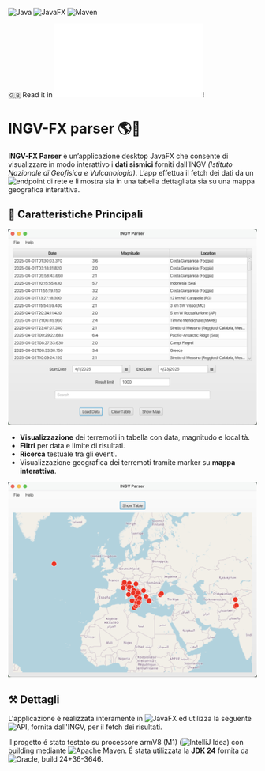 ![Java](https://img.shields.io/badge/java-%23ED8B00.svg?style=for-the-badge&logo=openjdk&logoColor=white)
![JavaFX](https://img.shields.io/badge/javafx-%23FF0000.svg?style=for-the-badge&logo=javafx&logoColor=white)
![Maven](https://img.shields.io/badge/apachemaven-C71A36.svg?style=for-the-badge&logo=apachemaven&logoColor=white)

🇬🇧 Read it in ![English](README.md)!
# **INGV-FX parser** 🌎🫨

**INGV-FX Parser** è un’applicazione desktop JavaFX che consente di visualizzare in modo interattivo i **dati sismici** forniti dall’INGV *(Istituto Nazionale di Geofisica e Vulcanologia)*.
L’app effettua il fetch dei dati da un ![endpoint](https://webservices.ingv.it/swagger-ui/dist/?url=https://ingv.github.io/openapi/fdsnws/event/0.0.1/event.yaml) di rete e li mostra sia in una tabella dettagliata sia su una mappa geografica interattiva.

## **📼 Caratteristiche Principali**

![Dashboard](screenshots/dashboard.jpg)

- **Visualizzazione** dei terremoti in tabella con data, magnitudo e località.
- **Filtri** per data e limite di risultati.
- **Ricerca** testuale tra gli eventi.
- Visualizzazione geografica dei terremoti tramite marker su **mappa interattiva**.

![Map](screenshots/map.jpg)

## **⚒️ Dettagli**

L'applicazione é realizzata interamente in ![JavaFX](https://openjfx.io/openjfx-docs/) ed utilizza la seguente ![API](https://webservices.ingv.it/swagger-ui/dist/?url=https://ingv.github.io/openapi/fdsnws/event/0.0.1/event.yaml), fornita dall'INGV, per il fetch dei risultati.

Il progetto é stato testato su processore armV8 (M1) (![IntelliJ Idea](https://www.jetbrains.com/idea/)) con building mediante ![Apache Maven](https://maven.apache.org/). É stata utilizzata la **JDK 24** fornita da ![Oracle](https://www.oracle.com/java/technologies/downloads/), build 24+36-3646.

